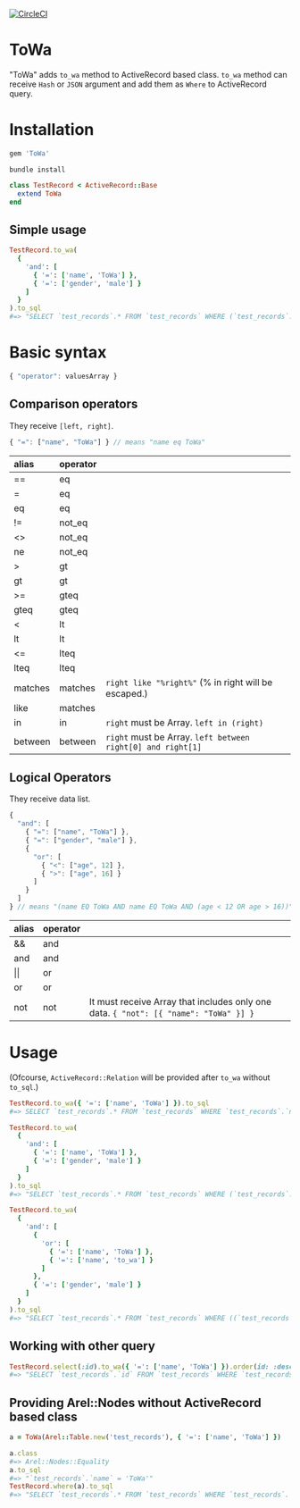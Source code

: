 [![CircleCI](https://circleci.com/gh/mmmpa/to_wa.svg?style=svg)](https://circleci.com/gh/mmmpa/to_wa)

# ToWa

"ToWa" adds `to_wa` method to ActiveRecord based class. `to_wa` method can receive `Hash` or `JSON` argument and add them as `Where` to ActiveRecord query.

# Installation

```ruby
gem 'ToWa'
```

```console
bundle install
```

```ruby
class TestRecord < ActiveRecord::Base
  extend ToWa
end
```

## Simple usage

```ruby
TestRecord.to_wa(
  {
    'and': [
      { '=': ['name', 'ToWa'] },
      { '=': ['gender', 'male'] }
    ]
  }
).to_sql
#=> "SELECT `test_records`.* FROM `test_records` WHERE (`test_records`.`name` = 'ToWa' AND `test_records`.`genderb` = 'malebbb')"
```

# Basic syntax

```js
{ "operator": valuesArray }
```

## Comparison operators

They receive `[left, right]`.

```js
{ "=": ["name", "ToWa"] } // means "name eq ToWa"
```

|alias|operator||
|:---|:---|:---|
==|eq|
=|eq|
eq|eq|
!=|not_eq|
<>|not_eq|
ne|not_eq|
\>|gt|
gt|gt|
\>=|gteq|
gteq|gteq|
<|lt|
lt|lt|
<=|lteq|
lteq|lteq|
matches|matches|`right like "%right%"` (% in right will be escaped.)
like|matches|
in|in|`right` must be Array. `left in (right)`
between|between|`right` must be Array. `left between right[0] and right[1]`

## Logical Operators

They receive data list.

```js
{
  "and": [
    { "=": ["name", "ToWa"] },
    { "=": ["gender", "male"] },
    {
      "or": [
        { "<": ["age", 12] },
        { ">": ["age", 16] }
      ]
    }
  ]
} // means "(name EQ ToWa AND name EQ ToWa AND (age < 12 OR age > 16))"
```

|alias|operator||
|:---|:---|:---|
&&|and|
and|and|
\|\||or|
or|or|
not|not|It must receive Array that includes only one data. `{ "not": [{ "name": "ToWa" }] }`


# Usage

(Ofcourse, `ActiveRecord::Relation` will be provided after `to_wa` without `to_sql`.)

```ruby
TestRecord.to_wa({ '=': ['name', 'ToWa'] }).to_sql
#=> SELECT `test_records`.* FROM `test_records` WHERE `test_records`.`name` = 'ToWa'
```

```ruby
TestRecord.to_wa(
  {
    'and': [
      { '=': ['name', 'ToWa'] },
      { '=': ['gender', 'male'] }
    ]
  }
).to_sql
#=> "SELECT `test_records`.* FROM `test_records` WHERE (`test_records`.`name` = 'ToWa' AND `test_records`.`genderb` = 'male')"
```

```ruby
TestRecord.to_wa(
  {
    'and': [
      {
        'or': [
          { '=': ['name', 'ToWa'] },
          { '=': ['name', 'to_wa'] }
        ]
      },
      { '=': ['gender', 'male'] }
    ]
  }
).to_sql
#=> "SELECT `test_records`.* FROM `test_records` WHERE ((`test_records`.`name` = 'ToWa' OR `test_records`.`name` = 'to_wa') AND `test_records`.`gender` = 'male')"
```

## Working with other query

```ruby
TestRecord.select(:id).to_wa({ '=': ['name', 'ToWa'] }).order(id: :desc).to_sql
#=> "SELECT `test_records`.`id` FROM `test_records` WHERE `test_records`.`name` = 'ToWa' ORDER BY `test_records`.`id` DESC"
```

## Providing Arel::Nodes without ActiveRecord based class

```ruby
a = ToWa(Arel::Table.new('test_records'), { '=': ['name', 'ToWa'] })

a.class
#=> Arel::Nodes::Equality
a.to_sql
#=> "`test_records`.`name` = 'ToWa'"
TestRecord.where(a).to_sql
#=> "SELECT `test_records`.* FROM `test_records` WHERE `test_records`.`name` = 'ToWa'"
```